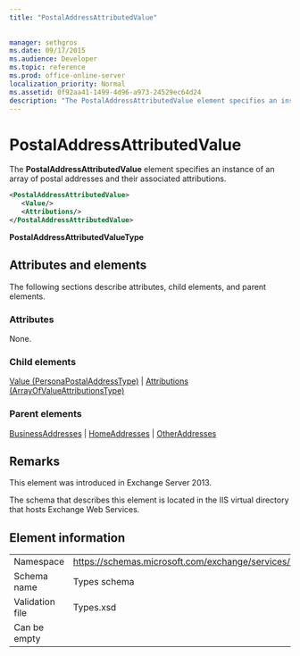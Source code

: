 ```yaml
---
title: "PostalAddressAttributedValue"
 
 
manager: sethgros
ms.date: 09/17/2015
ms.audience: Developer
ms.topic: reference
ms.prod: office-online-server
localization_priority: Normal
ms.assetid: 0f92aa41-1499-4d96-a973-24529ec64d24
description: "The PostalAddressAttributedValue element specifies an instance of an array of postal addresses and their associated attributions."
---
```


# PostalAddressAttributedValue

The **PostalAddressAttributedValue** element specifies an instance of an array of postal addresses and their associated attributions. 
  
```XML
<PostalAddressAttributedValue>
   <Value/>
   <Attributions/>
</PostalAddressAttributedValue>
```

 **PostalAddressAttributedValueType**
## Attributes and elements

The following sections describe attributes, child elements, and parent elements.
  
### Attributes

None.
  
### Child elements

[Value (PersonaPostalAddressType)](value-personapostaladdresstype.md) | [Attributions (ArrayOfValueAttributionsType)](attributions-arrayofvalueattributionstype.md)
  
### Parent elements

[BusinessAddresses](businessaddresses.md) | [HomeAddresses](homeaddresses.md) | [OtherAddresses](otheraddresses.md)
  
## Remarks

This element was introduced in Exchange Server 2013.
  
The schema that describes this element is located in the IIS virtual directory that hosts Exchange Web Services.
  
## Element information

|||
|:-----|:-----|
|Namespace  <br/> |https://schemas.microsoft.com/exchange/services/2006/types  <br/> |
|Schema name  <br/> |Types schema  <br/> |
|Validation file  <br/> |Types.xsd  <br/> |
|Can be empty  <br/> ||
   

